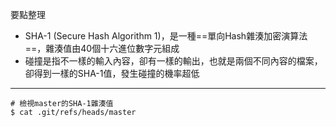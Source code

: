 要點整理
- SHA-1 (Secure Hash Algorithm 1)，是一種==單向Hash雜湊加密演算法==，雜湊值由40個十六進位數字元組成
- 碰撞是指不一樣的輸入內容，卻有一樣的輸出，也就是兩個不同內容的檔案，卻得到一樣的SHA-1值，發生碰撞的機率超低

---

```
# 檢視master的SHA-1雜湊值
$ cat .git/refs/heads/master
```